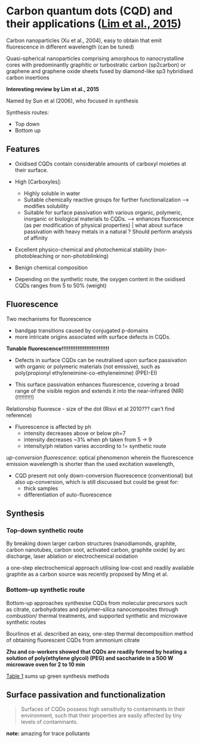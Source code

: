 # Carbon quantum dots (CQD) and their applications ([Lim et al., 2015](http://pubs.rsc.org/en/content/articlepdf/2014/cs/c4cs00269e?page=search))
Carbon nanoparticles (Xu et al., 2004), easy to obtain that emit fluorescence in different wavelength (can be tuned)

Quasi-spherical nanoparticles comprising amorphous to nanocrystalline cores with predominantly graphitic or turbostratic carbon (sp2carbon) or graphene and graphene oxide sheets fused by diamond-like sp3 hybridised carbon insertions

**Interesting review by Lim et al., 2015**

Named by Sun et al (2006), who focused in synthesis

Synthesis routes:
- Top down
- Bottom up

## Features

- Oxidised CQDs contain considerable amounts of carboxyl moieties at their surface.

- High [Carboxyles]:
    - Highly soluble in water
    - Suitable chemically reactive groups for further functionalization  --> modifies solubility
    - Suitable for surface passivation with various organic, polymeric, inorganic or biological materials to CQDs. --> enhances fluorescence (as per modification of physical properties) | what about surface passivation with heavy metals in a natural ? Should perform analysis of affinity

- Excellent physico-chemical and photochemical stability (non-photobleaching or non-photoblinking)

- Benign chemical composition

- Depending on the synthetic route, the oxygen content in the oxidised CQDs ranges from 5 to 50% (weight)

## Fluorescence

Two mechanisms for fluorescence
- bandgap transitions caused by conjugated p-domains
- more intricate origins associated with surface defects in CQDs.

**Tunable fluorescence!!!!!!!!!!!!!!!!!!!!!!!!!!!**

- Defects in surface CQDs can be neutralised upon surface passivation with organic or polymeric materials (not emissive), such as poly(propionyl ethyleneimine-co-ethyleneimine) (PPEI-EI)

- This surface passivation enhances fluorescence, covering a broad range of the visible region and extends it into the near-infrared (NIR) (!!!!!!!!!!)

Relationship fluoresce - size of the dot (Risvi et al 2010??? can't find reference)

- Fluorescence is affected by ph
  - intensity decreases above or below ph=7
  - intensity decreases ~3% when ph taken from 5 -> 9
  - intensity/ph relation varies according to != synthetic route

*up-conversion fluorescence*:  optical phenomenon wherein the fluorescence emission wavelength is shorter than the used excitation wavelength,

- CQD present not only down-conversion fluorescence (conventional) but also up-conversion, which is still discussed but could be great for:
    - thick samples
    - differentiation of auto-fluorescence

## Synthesis

### Top-down synthetic route
By breaking down larger carbon structures (nanodiamonds, graphite, carbon nanotubes, carbon soot, activated carbon, graphite oxide) by arc discharge, laser ablation
or electrochemical oxidation

a one-step electrochemical approach utilising low-cost and readily available graphite as a carbon source was recently proposed by Ming et al.

### Bottom-up synthetic route
Bottom-up approaches synthesise CQDs from molecular precursors such as citrate, carbohydrates and polymer–silica nanocomposites through combustion/
thermal treatments, and supported synthetic and microwave
synthetic routes

Bourlinos et al. described an easy, one-step thermal decomposition method of obtaining fluorescent CQDs from ammonium citrate

**Zhu and co-workers showed that CQDs are readily formed by heating a solution of poly(ethylene glycol) (PEG) and saccharide in a 500 W microwave oven for 2 to 10 min**

[Table 1](https://github.com/thessaly/CQD_metals/blob/master/table1.png) sums up green synthesis methods

## Surface passivation and functionalization

> Surfaces of CQDs possess high sensitivity to contaminants in their environment, such that their properties are easily affected by tiny levels of contaminants.

**note:** amazing for trace pollutants
